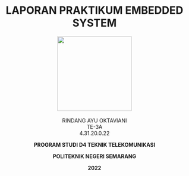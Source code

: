 <h1 align="center">LAPORAN PRAKTIKUM EMBEDDED SYSTEM</h1>
<p align="center">
  <img src="https://www.google.com/url?sa=i&url=https%3A%2F%2Fen.polines.ac.id%2Findex.php%2Fabout-us%2Fprofile&psig=AOvVaw07drBglTFXCFPBkDSo-ymL&ust=1699060938086000&source=images&cd=vfe&opi=89978449&ved=0CBEQjRxqFwoTCLjwwK_VpoIDFQAAAAAdAAAAABAf" width="200" height="200">
<br>
<br>RINDANG AYU OKTAVIANI
<br>TE-3A
<br>4.31.20.0.22</p>
<b><p align="center">PROGRAM STUDI D4 TEKNIK TELEKOMUNIKASI</p>
<p align="center">POLITEKNIK NEGERI SEMARANG</p>
<p align="center">2022</></b>
